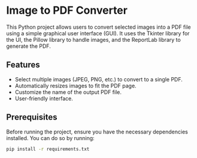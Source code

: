 # Image to PDF Converter

This Python project allows users to convert selected images into a PDF file using a simple graphical user interface (GUI). It uses the Tkinter library for the UI, the Pillow library to handle images, and the ReportLab library to generate the PDF.

## Features

- Select multiple images (JPEG, PNG, etc.) to convert to a single PDF.
- Automatically resizes images to fit the PDF page.
- Customize the name of the output PDF file.
- User-friendly interface.

## Prerequisites

Before running the project, ensure you have the necessary dependencies installed. You can do so by running:

```bash
pip install -r requirements.txt
